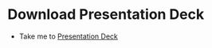 # Download Presentation Deck
  - Take me to [Presentation Deck](https://kodekloud.com/topic/download-presentation-deck-3/)
